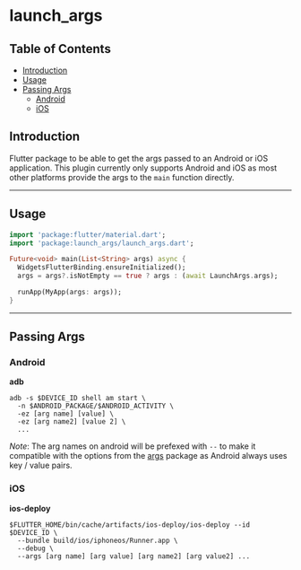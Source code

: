 # launch_args

## Table of Contents

* [Introduction](#introduction)
* [Usage](#usage)
* [Passing Args](#passing-args)
    * [Android](#android)
    * [iOS](#ios)

## Introduction

Flutter package to be able to get the args passed to an Android or iOS application.  This plugin currently only supports Android and iOS as most other platforms provide the args to the `main` function directly.

---

## Usage

```dart
import 'package:flutter/material.dart';
import 'package:launch_args/launch_args.dart';

Future<void> main(List<String> args) async {
  WidgetsFlutterBinding.ensureInitialized();
  args = args?.isNotEmpty == true ? args : (await LaunchArgs.args);

  runApp(MyApp(args: args));
}
```

---

## Passing Args

### Android

**adb**
```
adb -s $DEVICE_ID shell am start \
  -n $ANDROID_PACKAGE/$ANDROID_ACTIVITY \
  -ez [arg name] [value] \
  -ez [arg name2] [value 2] \
  ...
```

*Note*: The arg names on android will be prefexed with `--` to make it compatible with the options from the [args](https://pub.dev/packages/args) package as Android always uses key / value pairs.


### iOS

**ios-deploy**
```
$FLUTTER_HOME/bin/cache/artifacts/ios-deploy/ios-deploy --id $DEVICE_ID \
  --bundle build/ios/iphoneos/Runner.app \
  --debug \
  --args [arg name] [arg value] [arg name2] [arg value2] ...

```
